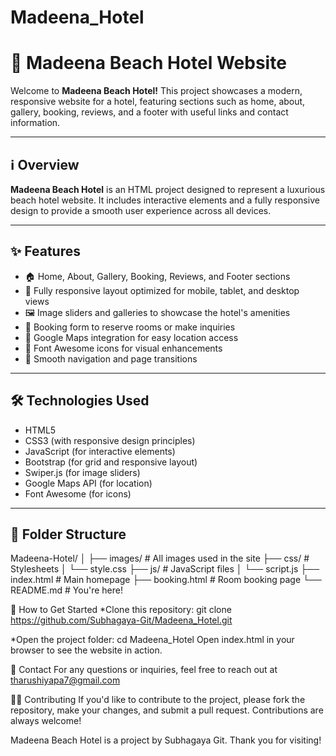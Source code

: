﻿# Madeena_Hotel
# 🏨 Madeena Beach Hotel Website

Welcome to **Madeena Beach Hotel!** This project showcases a modern, responsive website for a hotel, featuring sections such as home, about, gallery, booking, reviews, and a footer with useful links and contact information.

---

## ℹ️ Overview

**Madeena Beach Hotel** is an HTML project designed to represent a luxurious beach hotel website. It includes interactive elements and a fully responsive design to provide a smooth user experience across all devices.

---

## ✨ Features

- 🏠 Home, About, Gallery, Booking, Reviews, and Footer sections
- 📱 Fully responsive layout optimized for mobile, tablet, and desktop views
- 🖼️ Image sliders and galleries to showcase the hotel's amenities
- 🧳 Booking form to reserve rooms or make inquiries
- 📍 Google Maps integration for easy location access
- 🎨 Font Awesome icons for visual enhancements
- 🔄 Smooth navigation and page transitions

---

## 🛠️ Technologies Used

- HTML5  
- CSS3 (with responsive design principles)  
- JavaScript (for interactive elements)  
- Bootstrap (for grid and responsive layout)  
- Swiper.js (for image sliders)  
- Google Maps API (for location)  
- Font Awesome (for icons)  

---

## 📁 Folder Structure

Madeena-Hotel/
│
├── images/              # All images used in the site
├── css/                 # Stylesheets
│   └── style.css
├── js/                  # JavaScript files
│   └── script.js
├── index.html           # Main homepage
├── booking.html         # Room booking page
└── README.md            # You're here!


🚀 How to Get Started
*Clone this repository:
git clone https://github.com/Subhagaya-Git/Madeena_Hotel.git

*Open the project folder:
cd Madeena_Hotel
Open index.html in your browser to see the website in action.

💬 Contact
For any questions or inquiries, feel free to reach out at tharushiyapa7@gmail.com

👨‍💻 Contributing
If you'd like to contribute to the project, please fork the repository, make your changes, and submit a pull request. Contributions are always welcome!

Madeena Beach Hotel is a project by Subhagaya Git. Thank you for visiting!
